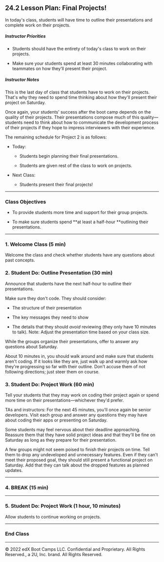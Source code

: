 ## 24.2 Lesson Plan: Final Projects!

In today's class, students will have time to outline their presentations and complete work on their projects.

##### Instructor Priorities

* Students should have the entirety of today's class to work on their projects.

* Make sure your students spend at least 30 minutes collaborating with teammates on how they'll present their project.

##### Instructor Notes

This is the last day of class that students have to work on their projects. That's why they need to spend time thinking about how they'll present their project on Saturday.

Once again, your students' success after the boot camp depends on the quality of their projects. Their presentations compose much of this quality—students need to think about how to communicate the development process of their projects if they hope to impress interviewers with their experience.

The remaining schedule for Project 2 is as follows:

* Today:

  * Students begin planning their final presentations.

  * Students are given rest of the class to work on projects.

* Next Class:

  * Students present their final projects!

---

### Class Objectives

* To provide students more time and support for their group projects.

* To make sure students spend **at least a half-hour **outlining their presentations.

---

### 1. Welcome Class (5 min)

Welcome the class and check whether students have any questions about past concepts.

### 2. Student Do: Outline Presentation (30 min)

Announce that students have the next half-hour to outline their presentations.

Make sure they don't code. They should consider:

* The structure of their presentation

* The key messages they need to show

* The details that they should _avoid_ reviewing (they only have 10 minutes to talk). Note: Adjust the presentation time based on your class size.

While the groups organize their presentations, offer to answer any questions about Saturday.

About 10 minutes in, you should walk around and make sure that students aren't coding. If it looks like they are, just walk up and warmly ask how they're progressing so far with their outline. Don't accuse them of not following directions; just steer them on course.

### 3. Student Do: Project Work (60 min)

Tell your students that they may work on coding their project again or spend more time on their presentations—whichever they'd prefer.

TAs and instructors: For the next 45 minutes, you'll once again be senior developers. Visit each group and answer any questions they may have about coding their apps or presenting on Saturday.

Some students may feel nervous about their deadline approaching. Reassure them that they have solid project ideas and that they'll be fine on Saturday as long as they prepare for their presentation.

A few groups might not seem poised to finish their projects on time. Tell them to drop any undeveloped and unnecessary features. Even if they can't meet their proposed goal, they should still present a functional project on Saturday. Add that they can talk about the dropped features as planned updates.

---

### 4. BREAK (15 min)

---

### 5. Student Do: Project Work (1 hour, 10 minutes)

Allow students to continue working on projects.

---

### End Class

---

© 2022 edX Boot Camps LLC. Confidential and Proprietary. All Rights Reserved., a 2U, Inc. brand. All Rights Reserved.
